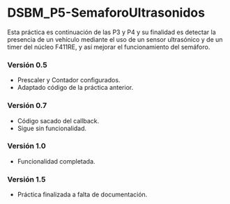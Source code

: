 # DSBM_P5-SemaforoUltrasonidos
Esta práctica es continuación de las P3 y P4 y su finalidad es detectar la presencia de un vehículo mediante el uso de un sensor ultrasónico y de un timer del núcleo F411RE, y así mejorar el funcionamiento del semáforo.

### Versión 0.5
 - Prescaler y Contador configurados.
 - Adaptado código de la práctica anterior.
  
### Versión 0.7
 - Código sacado del callback.
 - Sigue sin funcionalidad.

### Versión 1.0
 - Funcionalidad completada.

### Versión 1.5
 - Práctica finalizada a falta de documentación.